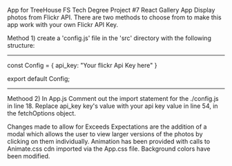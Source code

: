 App for TreeHouse FS Tech Degree Project #7 React Gallery App
Display photos from Flickr API.
There are two methods to choose from to make this app work with your own Flickr API Key.

Method 1)
create a 'config.js' file in the 'src' directory with the following structure:

***
const Config = 
  {
    api_key: "Your flickr Api Key here"
  }

export default Config;
***

Methood 2)
In App.js
Comment out the import statement for the ./config.js in line 18.
Replace api_key key's value with your api key value in line 54, in the fetchOptions object.


Changes made to allow for Exceeds Expectations are the addition of a modal which allows the user
to view larger versions of the photos by clicking on them individually.
Animation has been provided with calls to Animate.css cdn imported via the App.css file.
Background colors have been modified. 
